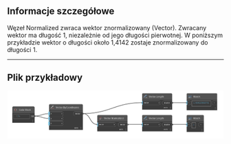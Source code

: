 ## Informacje szczegółowe
Węzeł Normalized zwraca wektor znormalizowany (Vector). Zwracany wektor ma długość 1, niezależnie od jego długości pierwotnej. W poniższym przykładzie wektor o długości około 1,4142 zostaje znormalizowany do długości 1.
___
## Plik przykładowy

![Normalized](./Autodesk.DesignScript.Geometry.Vector.Normalized_img.jpg)

